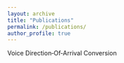 ```yaml
---
layout: archive
title: "Publications"
permalink: /publications/
author_profile: true
---
```

Voice Direction‑Of‑Arrival Conversion
<!--
{% if author.googlescholar %}
  You can also find my articles on <u><a href="{{author.googlescholar}}">my Google Scholar profile</a>.</u>
{% endif %}

{% include base_path %}

{% for post in site.publications reversed %}
  {% include archive-single.html %}
{% endfor %}
-->